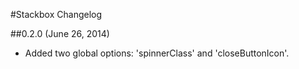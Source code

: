 #Stackbox Changelog

##0.2.0 (June 26, 2014)

* Added two global options: 'spinnerClass' and 'closeButtonIcon'.
